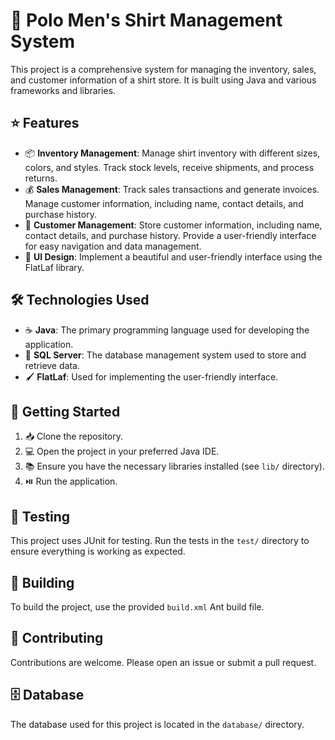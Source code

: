 # :shirt: Polo Men's Shirt Management System

This project is a comprehensive system for managing the inventory, sales, and customer information of a shirt store. It is built using Java and various frameworks and libraries.

## :star: Features

- :package: **Inventory Management**: Manage shirt inventory with different sizes, colors, and styles. Track stock levels, receive shipments, and process returns.
- :moneybag: **Sales Management**: Track sales transactions and generate invoices. Manage customer information, including name, contact details, and purchase history.
- :bust_in_silhouette: **Customer Management**: Store customer information, including name, contact details, and purchase history. Provide a user-friendly interface for easy navigation and data management.
- :art: **UI Design**: Implement a beautiful and user-friendly interface using the FlatLaf library.

## :hammer_and_wrench: Technologies Used

- :coffee: **Java**: The primary programming language used for developing the application.
- :floppy_disk: **SQL Server**: The database management system used to store and retrieve data.
- :paintbrush: **FlatLaf**: Used for implementing the user-friendly interface.

## :rocket: Getting Started

1. :inbox_tray: Clone the repository.
2. :computer: Open the project in your preferred Java IDE.
3. :books: Ensure you have the necessary libraries installed (see `lib/` directory).
4. :play_or_pause_button: Run the application.

## :microscope: Testing

This project uses JUnit for testing. Run the tests in the `test/` directory to ensure everything is working as expected.

## :construction_worker: Building

To build the project, use the provided `build.xml` Ant build file.

## :handshake: Contributing

Contributions are welcome. Please open an issue or submit a pull request.

## :file_cabinet: Database

The database used for this project is located in the `database/` directory.
